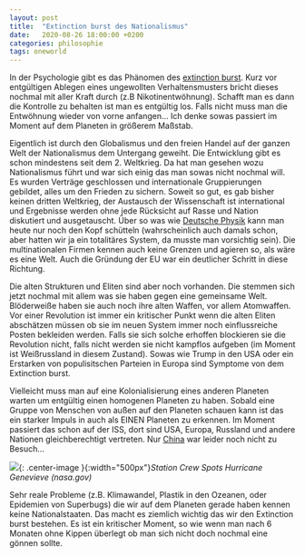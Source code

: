 ```yaml
---
layout: post
title:  "Extinction burst des Nationalismus"
date:   2020-08-26 18:00:00 +0200
categories: philosophie
tags: oneworld
---
```


In der Psychologie gibt es das Phänomen des [extinction burst](https://en.wikipedia.org/wiki/Extinction_(psychology)#Burst). Kurz vor entgültigen Ablegen eines ungewollten Verhaltensmusters bricht dieses nochmal mit aller Kraft durch (z.B Nikotinentwöhnung). Schafft man es dann die Kontrolle zu behalten ist man es entgültig los. Falls nicht muss man die Entwöhnung wieder von vorne anfangen... Ich denke sowas passiert im Moment auf dem Planeten in größerem Maßstab. 

Eigentlich ist durch den Globalismus und den freien Handel auf der ganzen Welt der Nationalismus dem Untergang geweiht. Die Entwicklung gibt es schon mindestens seit dem 2. Weltkrieg. Da hat man gesehen wozu Nationalismus führt und war sich einig das man sowas nicht nochmal will. Es wurden Verträge geschlossen und internationale Gruppierungen gebildet, alles um den Frieden zu sichern. Soweit so gut, es gab bisher keinen dritten Weltkrieg, der Austausch der Wissenschaft ist international und Ergebnisse werden ohne jede Rücksicht auf Rasse und Nation diskutiert und ausgetauscht. Über so was wie [Deutsche Physik](https://en.wikipedia.org/wiki/Deutsche_Physik "Deutsche Physik ") kann man heute nur noch den Kopf schütteln (wahrscheinlich auch damals schon, aber hatten wir ja ein totalitäres System, da musste man vorsichtig sein). Die multinationalen Firmen kennen auch keine Grenzen und agieren so, als wäre es eine Welt. Auch die Gründung der EU war ein deutlicher Schritt in diese Richtung.

Die alten Strukturen und Eliten sind aber noch vorhanden. Die stemmen sich jetzt nochmal mit allem was sie haben gegen eine gemeinsame Welt. Blöderweiße haben sie auch noch ihre alten Waffen, vor allem Atomwaffen. Vor einer Revolution ist immer ein kritischer Punkt wenn die alten Eliten abschätzen müssen ob sie im neuen System immer noch einflussreiche Posten bekleiden werden. Falls sie sich solche erhoffen blockieren sie die Revolution nicht, falls nicht werden sie nicht kampflos aufgeben (im Moment ist Weißrussland in diesem Zustand). Sowas wie Trump in den USA oder ein Erstarken von populisitschen Parteien in Europa sind Symptome von dem Extinction burst. 

Vielleicht muss man auf eine Kolonialisierung eines anderen Planeten warten um entgültig einen homogenen Planeten zu haben. Sobald eine Gruppe von Menschen von außen auf den Planeten schauen kann ist das ein starker Impuls in auch als EINEN Planeten zu erkennen. Im Moment passiert das schon auf der ISS, dort sind USA, Europa, Russland und andere Nationen gleichberechtigt vertreten. Nur [China](https://en.wikipedia.org/wiki/List_of_visitors_to_the_International_Space_Station) war leider noch nicht zu Besuch... 


![]({{'https://www.nasa.gov/sites/default/files/styles/full_width_feature/public/thumbnails/image/iss063e074377.jpg'}}){: .center-image }{:width="500px"}*Station Crew Spots Hurricane Genevieve (nasa.gov)*

Sehr reale Probleme (z.B.  Klimawandel, Plastik in den Ozeanen, oder Epidemien von Superbugs) die wir auf dem Planeten gerade haben kennen keine Nationalstaaten. Das macht es ziemlich wichtig das wir den Extinction burst bestehen. Es ist ein kritischer Moment, so wie wenn man nach 6 Monaten ohne Kippen überlegt ob man sich nicht doch nochmal eine gönnen sollte.
